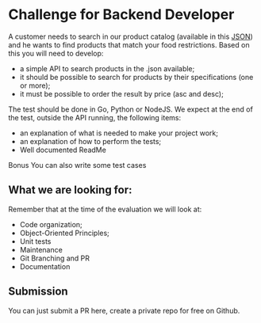 
# Challenge for Backend Developer

A customer needs to search in our product catalog (available in this <a href="https://github.com/Folio-Wallet-Applications/folio-challenge/blob/main/result.json">JSON</a>) and he wants to find products that match your food restrictions.
Based on this you will need to develop:

- a simple API to search products in the .json available;
- it should be possible to search for products by their specifications (one or more);
- it must be possible to order the result by price (asc and desc);

The test should be done in Go, Python or NodeJS. We expect at the end of the test, outside the API running, the following items:

- an explanation of what is needed to make your project work;
- an explanation of how to perform the tests;
- Well documented ReadMe

Bonus
You can also write some test cases

## What we are looking for:
Remember that at the time of the evaluation we will look at:

- Code organization;
- Object-Oriented Principles;
- Unit tests
- Maintenance
- Git Branching and PR
- Documentation


## Submission
You can just submit a PR here, create a private repo for free on Github.
